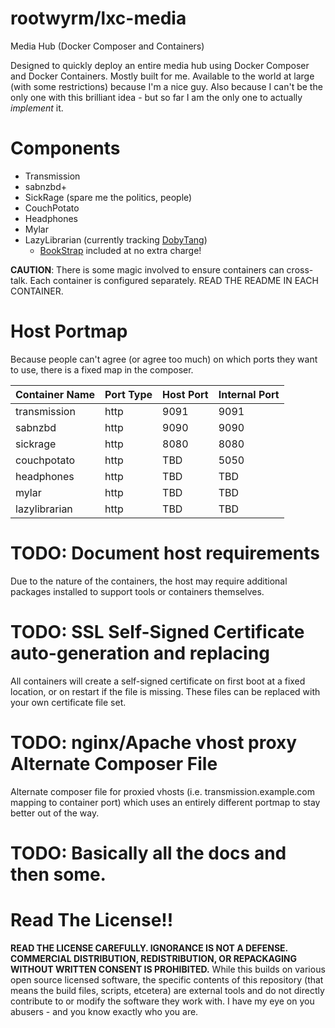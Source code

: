 # rootwyrm/lxc-media
Media Hub (Docker Composer and Containers)

Designed to quickly deploy an entire media hub using Docker Composer and Docker Containers. Mostly built for me. Available to the world at large (with some restrictions) because I'm a nice guy. Also because I can't be the only one with this brilliant idea - but so far I am the only one to actually *implement* it.

# Components
* Transmission
* sabnzbd+
* SickRage (spare me the politics, people)
* CouchPotato
* Headphones
* Mylar
* LazyLibrarian (currently tracking [DobyTang])
  * [BookStrap] included at no extra charge!

**CAUTION**: There is some magic involved to ensure containers can cross-talk. Each container is configured separately. READ THE README IN EACH CONTAINER.

# Host Portmap
Because people can't agree (or agree too much) on which ports they want to use, there is a fixed map in the composer.

| Container Name 	| Port Type 	| Host Port 	| Internal Port 	|
|----------------	|-----------	|-----------	|---------------	|
| transmission   	| http      	| 9091      	| 9091          	|
| sabnzbd        	| http      	| 9090      	| 9090          	|
| sickrage       	| http      	| 8080      	| 8080          	|
| couchpotato    	| http      	| TBD       	| 5050          	|
| headphones     	| http      	| TBD       	| TBD           	|
| mylar          	| http      	| TBD       	| TBD           	|
| lazylibrarian  	| http      	| TBD       	| TBD           	|

# TODO: Document host requirements
Due to the nature of the containers, the host may require additional packages installed to support tools or containers themselves.

# TODO: SSL Self-Signed Certificate auto-generation and replacing
All containers will create a self-signed certificate on first boot at a fixed location, or on restart if the file is missing. These files can be replaced with your own certificate file set.

# TODO: nginx/Apache vhost proxy Alternate Composer File
Alternate composer file for proxied vhosts (i.e. transmission.example.com mapping to container port) which uses an entirely different portmap to stay better out of the way.

# TODO: Basically all the docs and then some.

# Read The License!!
**READ THE LICENSE CAREFULLY. IGNORANCE IS NOT A DEFENSE. COMMERCIAL DISTRIBUTION, REDISTRIBUTION, OR REPACKAGING WITHOUT WRITTEN CONSENT IS PROHIBITED.** While this builds on various open source licensed software, the specific contents of this repository (that means the build files, scripts, etcetera) are external tools and do not directly contribute to or modify the software they work with. I have my eye on you abusers - and you know exactly who you are. 

[DobyTang]:https://github.com/DobyTang/LazyLibrarian
[BookStrap]:https://github.com/warlord0/lazylibrarian.bookstrap
